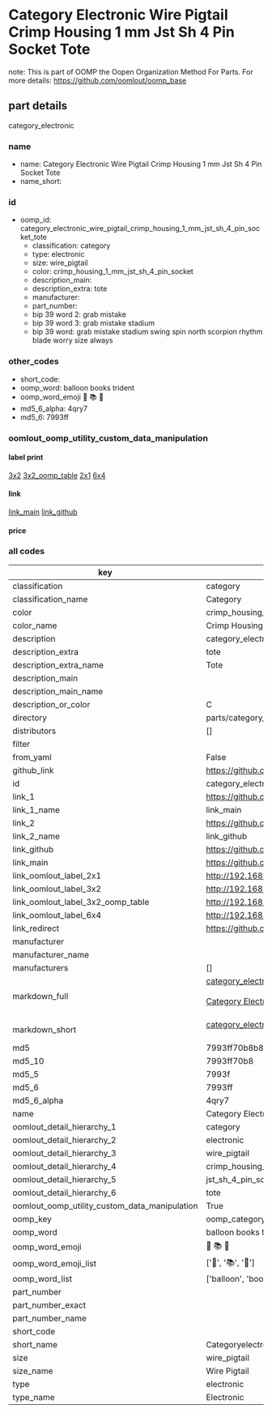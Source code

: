 # Category Electronic Wire Pigtail Crimp Housing 1 mm Jst Sh 4 Pin Socket Tote  

note: This is part of OOMP the Oopen Organization Method For Parts. For more details: https://github.com/oomlout/oomp_base

##  part details
  



category_electronic



### name
* name: Category Electronic Wire Pigtail Crimp Housing 1 mm Jst Sh 4 Pin Socket Tote
* name_short: 
### id
* oomp_id: category_electronic_wire_pigtail_crimp_housing_1_mm_jst_sh_4_pin_socket_tote
  * classification: category
  * type: electronic
  * size: wire_pigtail
  * color: crimp_housing_1_mm_jst_sh_4_pin_socket
  * description_main: 
  * description_extra: tote
  * manufacturer: 
  * part_number: 
  * bip 39 word 2: grab mistake
  * bip 39 word 3: grab mistake stadium
  * bip 39 word: grab mistake stadium swing spin north scorpion rhythm blade worry size always

### other_codes
* short_code: 
* oomp_word: balloon books trident
* oomp_word_emoji :balloon: :books: :trident:
* md5_6_alpha: 4qry7
* md5_6: 7993ff






### oomlout_oomp_utility_custom_data_manipulation
#### label print
[3x2](http://192.168.1.245:1112/?label=oomp%204qry7)
[3x2_oomp_table](http://192.168.1.108:1112/?label=oomp%204qry7)
[2x1](http://192.168.1.242:1112/?label=oomp%204qry7)
[6x4](http://192.168.1.55:1112/?label=oomp%204qry7)    

#### link

[link_main](https://github.com/oomlout/oomlout_oomp_version_1_messy/tree/main/parts/category_electronic_wire_pigtail_crimp_housing_1_mm_jst_sh_4_pin_socket_tote) [link_github](https://github.com/oomlout/oomlout_oomp_version_1_messy/tree/main/parts/category_electronic_wire_pigtail_crimp_housing_1_mm_jst_sh_4_pin_socket_tote)                             

#### price







### all codes 
| key | value |  
| --- | --- |  
| classification | category |  
| classification_name | Category |  
| color | crimp_housing_1_mm_jst_sh_4_pin_socket |  
| color_name | Crimp Housing 1 mm Jst Sh 4 Pin Socket |  
| description | category_electronic |  
| description_extra | tote |  
| description_extra_name | Tote |  
| description_main |  |  
| description_main_name |  |  
| description_or_color | C  |  
| directory | parts/category_electronic_wire_pigtail_crimp_housing_1_mm_jst_sh_4_pin_socket_tote |  
| distributors | [] |  
| filter |  |  
| from_yaml | False |  
| github_link | https://github.com/oomlout/oomlout_oomp_part_src/tree/main/parts/category_electronic_wire_pigtail_crimp_housing_1_mm_jst_sh_4_pin_socket_tote |  
| id | category_electronic_wire_pigtail_crimp_housing_1_mm_jst_sh_4_pin_socket_tote |  
| link_1 | https://github.com/oomlout/oomlout_oomp_version_1_messy/tree/main/parts/category_electronic_wire_pigtail_crimp_housing_1_mm_jst_sh_4_pin_socket_tote |  
| link_1_name | link_main |  
| link_2 | https://github.com/oomlout/oomlout_oomp_version_1_messy/tree/main/parts/category_electronic_wire_pigtail_crimp_housing_1_mm_jst_sh_4_pin_socket_tote |  
| link_2_name | link_github |  
| link_github | https://github.com/oomlout/oomlout_oomp_version_1_messy/tree/main/parts/category_electronic_wire_pigtail_crimp_housing_1_mm_jst_sh_4_pin_socket_tote |  
| link_main | https://github.com/oomlout/oomlout_oomp_version_1_messy/tree/main/parts/category_electronic_wire_pigtail_crimp_housing_1_mm_jst_sh_4_pin_socket_tote |  
| link_oomlout_label_2x1 | http://192.168.1.242:1112/?label=oomp%204qry7 |  
| link_oomlout_label_3x2 | http://192.168.1.245:1112/?label=oomp%204qry7 |  
| link_oomlout_label_3x2_oomp_table | http://192.168.1.108:1112/?label=oomp%204qry7 |  
| link_oomlout_label_6x4 | http://192.168.1.55:1112/?label=oomp%204qry7 |  
| link_redirect | https://github.com/oomlout/oomlout_oomp_version_1_messy/tree/main/parts/category_electronic_wire_pigtail_crimp_housing_1_mm_jst_sh_4_pin_socket_tote |  
| manufacturer |  |  
| manufacturer_name |  |  
| manufacturers | [] |  
| markdown_full | [category_electronic_wire_pigtail_crimp_housing_1_mm_jst_sh_4_pin_socket_tote](none)<br>[](none)<br>[Category Electronic Wire Pigtail Crimp Housing 1 Mm Jst Sh 4 Pin Socket Tote](none)<br><br> |  
| markdown_short | [category_electronic_wire_pigtail_crimp_housing_1_mm_jst_sh_4_pin_socket_tote](none)<br><br> |  
| md5 | 7993ff70b8b8d8265968fdc1a7e37b2a |  
| md5_10 | 7993ff70b8 |  
| md5_5 | 7993f |  
| md5_6 | 7993ff |  
| md5_6_alpha | 4qry7 |  
| name | Category Electronic Wire Pigtail Crimp Housing 1 mm Jst Sh 4 Pin Socket Tote |  
| oomlout_detail_hierarchy_1 | category |  
| oomlout_detail_hierarchy_2 | electronic |  
| oomlout_detail_hierarchy_3 | wire_pigtail |  
| oomlout_detail_hierarchy_4 | crimp_housing_1_mm |  
| oomlout_detail_hierarchy_5 | jst_sh_4_pin_socket |  
| oomlout_detail_hierarchy_6 | tote |  
| oomlout_oomp_utility_custom_data_manipulation | True |  
| oomp_key | oomp_category_electronic_wire_pigtail_crimp_housing_1_mm_jst_sh_4_pin_socket_tote |  
| oomp_word | balloon books trident |  
| oomp_word_emoji | :balloon: :books: :trident: |  
| oomp_word_emoji_list | [':balloon:', ':books:', ':trident:'] |  
| oomp_word_list | ['balloon', 'books', 'trident'] |  
| part_number |  |  
| part_number_exact |  |  
| part_number_name |  |  
| short_code |  |  
| short_name | Categoryelectronic |  
| size | wire_pigtail |  
| size_name | Wire Pigtail |  
| type | electronic |  
| type_name | Electronic |  
